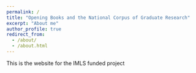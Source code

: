 ```yaml
---
permalink: /
title: "Opening Books and the National Corpus of Graduate Research"
excerpt: "About me"
author_profile: true
redirect_from: 
  - /about/
  - /about.html
---
```


This is the website for the IMLS funded project 